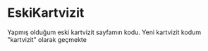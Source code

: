 # EskiKartvizit

Yapmış olduğum eski kartvizit sayfamın kodu. Yeni kartvizit kodum "kartvizit" olarak geçmekte
